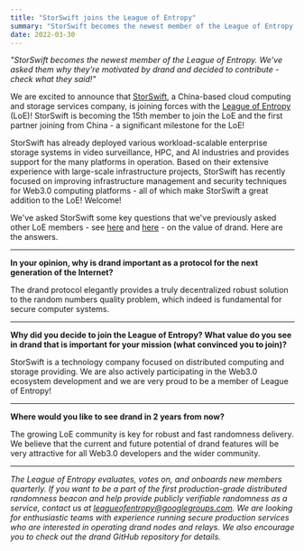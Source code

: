 ```yaml
---
title: "StorSwift joins the League of Entropy"
summary: "StorSwift becomes the newest member of the League of Entropy. We've asked them why they're motivated by drand and decided to contribute - check what they said!"
date: 2022-03-30
---
```


_"StorSwift becomes the newest member of the League of Entropy. We've asked them why they're motivated by drand and decided to contribute - check what they said!"_

We are excited to announce that [StorSwift](https://storswift.com/), a China-based cloud computing and storage services company, is joining forces with the [League of Entropy](https://leagueofentropy.com/) (LoE)! StorSwift is becoming the 15th member to join the LoE and the first partner joining from China - a significant milestone for the LoE!

StorSwift has already deployed various workload-scalable enterprise storage systems in video surveillance, HPC, and AI industries and provides support for the many platforms in operation. Based on their extensive experience with large-scale infrastructure projects, StorSwift has recently focused on improving infrastructure management and security techniques for Web3.0 computing platforms - all of which make StorSwift a great addition to the LoE! Welcome!

We've asked StorSwift some key questions that we've previously asked other LoE members - see [here](https://drand.love/blog/2021/09/14/the-value-of-drand/) and [here](https://drand.love/blog/2021/10/28/the-value-of-drand-continued/) - on the value of drand. Here are the answers.

---

**In your opinion, why is drand important as a protocol for the next generation of the Internet?**

The drand protocol elegantly provides a truly decentralized robust solution to the random numbers quality problem, which indeed is fundamental for secure computer systems.

---

**Why did you decide to join the League of Entropy? What value do you see in drand that is important for your mission (what convinced you to join)?**

StorSwift is a technology company focused on distributed computing and storage providing. We are also actively participating in the Web3.0 ecosystem development and we are very proud to be a member of League of Entropy!

---

**Where would you like to see drand in 2 years from now?**

The growing LoE community is key for robust and fast randomness delivery. We believe that the current and future potential of drand features will be very attractive for all Web3.0 developers and the wider community.

---

_The League of Entropy evaluates, votes on, and onboards new members quarterly. If you want to be a part of the first production-grade distributed randomness beacon and help provide publicly verifiable randomness as a service, contact us at leagueofentropy@googlegroups.com. We are looking for enthusiastic teams with experience running secure production services who are interested in operating drand nodes and relays. We also encourage you to check out the drand GitHub repository for details._
